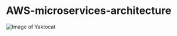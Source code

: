 # AWS-microservices-architecture

![Image of Yaktocat](https://octodex.github.com/images/yaktocat.png)
